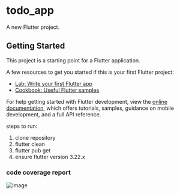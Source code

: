 # todo_app

A new Flutter project.

## Getting Started

This project is a starting point for a Flutter application.

A few resources to get you started if this is your first Flutter project:

- [Lab: Write your first Flutter app](https://docs.flutter.dev/get-started/codelab)
- [Cookbook: Useful Flutter samples](https://docs.flutter.dev/cookbook)

For help getting started with Flutter development, view the
[online documentation](https://docs.flutter.dev/), which offers tutorials,
samples, guidance on mobile development, and a full API reference.

steps to run:
1. clone repository
2. flutter clean
3. flutter pub get
4. ensure flutter version 3.22.x

### code coverage report
![image](https://github.com/user-attachments/assets/1b9426ff-1641-46e5-957c-50ad9e0374fa)


